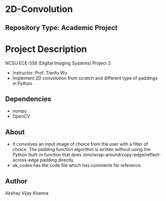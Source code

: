 # 2D-Convolution

## Repository Type: Academic Project

# Project Description
NCSU ECE-558 (Digital Imaging Systems) Project 2
- Instructor: Prof. Tianfu Wu
- Implement 2D convolution from scratch and different type of paddings in Python 
## Dependencies
  - numpy
  - OpenCV
  
## About
- It convolves an input image of choice from the user with a filter of choice. The padding function algorithm is written without using the Python built-in function that does zero/wrap-around/copy-edge/reflect-across-edge padding directly.
- ak_codes has the code file which has comments for reference. 

## Author
Akshay Vijay Khanna
